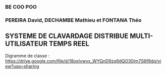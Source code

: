 ### BE COO POO

### PEREIRA David, DECHAMBE Mathieu et FONTANA Théo

## SYSTEME DE CLAVARDAGE DISTRIBUE MULTI-UTILISATEUR TEMPS REEL

 Digramme de classe : https://drive.google.com/file/d/18oxIvwvx_WYQnD9zq9dQO30im7S6f9dq/view?usp=sharing
